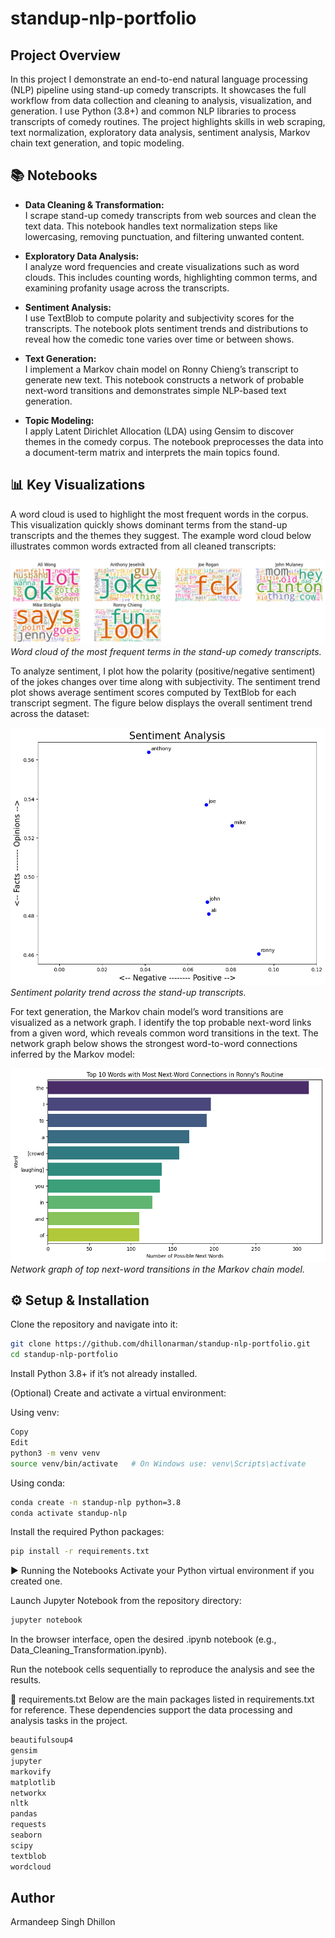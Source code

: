 # standup-nlp-portfolio

## Project Overview

In this project I demonstrate an end-to-end natural language processing (NLP) pipeline using stand-up comedy transcripts. It showcases the full workflow from data collection and cleaning to analysis, visualization, and generation. I use Python (3.8+) and common NLP libraries to process transcripts of comedy routines. The project highlights skills in web scraping, text normalization, exploratory data analysis, sentiment analysis, Markov chain text generation, and topic modeling.

## 📚 Notebooks

- **Data Cleaning & Transformation:**  
  I scrape stand-up comedy transcripts from web sources and clean the text data. This notebook handles text normalization steps like lowercasing, removing punctuation, and filtering unwanted content.

- **Exploratory Data Analysis:**  
  I analyze word frequencies and create visualizations such as word clouds. This includes counting words, highlighting common terms, and examining profanity usage across the transcripts.

- **Sentiment Analysis:**  
  I use TextBlob to compute polarity and subjectivity scores for the transcripts. The notebook plots sentiment trends and distributions to reveal how the comedic tone varies over time or between shows.

- **Text Generation:**  
  I implement a Markov chain model on Ronny Chieng’s transcript to generate new text. This notebook constructs a network of probable next-word transitions and demonstrates simple NLP-based text generation.

- **Topic Modeling:**  
  I apply Latent Dirichlet Allocation (LDA) using Gensim to discover themes in the comedy corpus. The notebook preprocesses the data into a document-term matrix and interprets the main topics found.

## 📊 Key Visualizations

A word cloud is used to highlight the most frequent words in the corpus. This visualization quickly shows dominant terms from the stand-up transcripts and the themes they suggest. The example word cloud below illustrates common words extracted from all cleaned transcripts:

![Word Cloud Example](images/wordcloud.png)  
*Word cloud of the most frequent terms in the stand-up comedy transcripts.*

To analyze sentiment, I plot how the polarity (positive/negative sentiment) of the jokes changes over time along with subjectivity. The sentiment trend plot shows average sentiment scores computed by TextBlob for each transcript segment. The figure below displays the overall sentiment trend across the dataset:

![Sentiment Trend](images/sentiment_trend.png)  
*Sentiment polarity trend across the stand-up transcripts.*

For text generation, the Markov chain model’s word transitions are visualized as a network graph. I identify the top probable next-word links from a given word, which reveals common word transitions in the text. The network graph below shows the strongest word-to-word connections inferred by the Markov model:

![Markov Chain Network](images/markov_connections.png)  
*Network graph of top next-word transitions in the Markov chain model.*

## ⚙️ Setup & Installation

Clone the repository and navigate into it:

```bash
git clone https://github.com/dhillonarman/standup-nlp-portfolio.git
cd standup-nlp-portfolio
```
Install Python 3.8+ if it’s not already installed.

(Optional) Create and activate a virtual environment:

Using venv:

```bash
Copy
Edit
python3 -m venv venv
source venv/bin/activate   # On Windows use: venv\Scripts\activate
```
Using conda:

```bash
conda create -n standup-nlp python=3.8
conda activate standup-nlp
```

Install the required Python packages:

```bash
pip install -r requirements.txt
```

▶️ Running the Notebooks
Activate your Python virtual environment if you created one.

Launch Jupyter Notebook from the repository directory:

```bash
jupyter notebook
```
In the browser interface, open the desired .ipynb notebook (e.g., Data_Cleaning_Transformation.ipynb).

Run the notebook cells sequentially to reproduce the analysis and see the results.

📜 requirements.txt
Below are the main packages listed in requirements.txt for reference. These dependencies support the data processing and analysis tasks in the project.

```bash
beautifulsoup4
gensim
jupyter
markovify
matplotlib
networkx
nltk
pandas
requests
seaborn
scipy
textblob
wordcloud
```
## Author
Armandeep Singh Dhillon 
